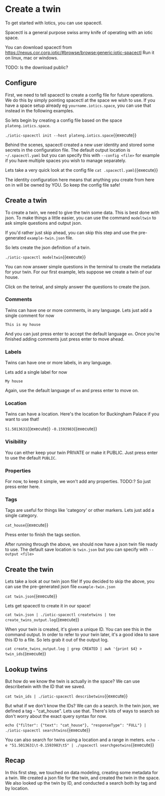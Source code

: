 # Create a twin

To get started with Iotics, you can use spacectl.

Spacectl is a general purpose swiss army knife of operating with an iotic space. 

You can download spacectl from https://nexus.cor.corp.iotic/#browse/browse:generic:iotic-spacectl
Run it on linux, mac or windows.

TODO: Is the download public?

## Configure

First, we need to tell spacectl to create a config file for future operations. We do this by
simply pointing spacectl at the space we wish to use.
If you have a space setup already eg `yourname.iotics.space`, you can use that instead in the following
examples.

So lets begin by creating a config file based on the space `plateng.iotics.space`.

`./iotic-spacectl init --host plateng.iotics.space`{{execute}}

Behind the scenes, spacectl created a new user identity and stored some secrets in the configuration file.
The default output location is `~/.spacectl.yaml` but you can specify this with `--config <file>` for example
if you have multiple spaces you wish to manage separately.

Lets take a very quick look at the config file
`cat .spacectl.yaml`{{execute}}

The identity configuration here means that anything you create from here on in will be owned by YOU. So keep
the config file safe!

## Create a twin

To create a twin, we need to give the twin some data. This is best done with json.
To make things a little easier, you can use the command `modeltwin` to ask simple questions and output json.

If you'd rather just skip ahead, you can skip this step and use the pre-generated `example-twin.json` file.

So lets create the json definition of a twin.

`./iotic-spacectl modeltwin`{{execute}}

You can now answer simple questions in the terminal to create the metadata for your twin.
For our first example, lets suppose we create a twin of our house.

Click on the terinal, and simply answer the questions to create the json.

### Comments

Twins can have one or more comments, in any language.
Lets just add a single comment for now

`This is my house`

And you can just press enter to accept the default language `en`.
Once you're finished adding comments just press enter to move ahead.

### Labels

Twins can have one or more labels, in any language.

Lets add a single label for now

`My house`

Again, use the default language of `en` and press enter to move on.

### Location

Twins can have a location.
Here's the location for Buckingham Palace if you want to use that!

`51.5013631`{{execute}}
`-0.1593983`{{execute}}

### Visibility

You can either keep your twin PRIVATE or make it PUBLIC.
Just press enter to use the default `PUBLIC`.

### Properties

For now, to keep it simple, we won't add any properties.
TODO:?
So just press enter here.

### Tags

Tags are useful for things like 'category' or other markers.
Lets just add a single category.

`cat_house`{{execute}}

Press enter to finish the tags section.

After running through the above, we should now have a json twin file ready to use.
The default save location is `twin.json` but you can specify with `--output <file>`

## Create the twin

Lets take a look at our twin json file!
If you decided to skip the above, you can use the pre-generated json file `example-twin.json`

`cat twin.json`{{execute}}

Lets get spacectl to create it in our space!

`cat twin.json | ./iotic-spacectl createtwins | tee create_twins_output.log`{{execute}}

When your twin is created, it's given a unique ID. You can see this in the command output. In order to refer to
your twin later, it's a good idea to save this ID to a file. So lets grab it out of the output log.

`cat create_twins_output.log | grep CREATED | awk '{print $4} > twin_ids`{{execute}}

## Lookup twins

But how do we know the twin is actually in the space? We can use describetwin with the ID that we saved.

`cat twin_ids | ./iotic-spacectl describetwins`{{execute}}

But what if we don't know the IDs? We can do a search. In the twin json, we defined a tag - "cat_house". Lets use that.
There's lots of ways to search so don't worry about the exact query syntax for now.

`echo {"filter": {"text": "cat_house"}, "responseType": "FULL"} | ./iotic-spacectl searchtwins`{{execute}}

You can also search for twins using a location and a range in meters.
`echo -e "51.5013631\t-0.1593983\t5" | ./spacectl searchgeotwins`{{execute}}

## Recap

In this first step, we touched on data modeling, creating some metadata for a twin. We created a json file for the twin,
and created the twin in the space.
We also looked up the twin by ID, and conducted a search both by tag and by location.